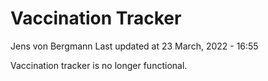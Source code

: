 Vaccination Tracker
================
Jens von Bergmann
Last updated at 23 March, 2022 - 16:55

Vaccination tracker is no longer functional.
